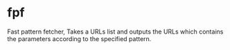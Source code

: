 # fpf
Fast pattern fetcher, Takes a URLs list and outputs the URLs which contains the parameters according to the specified pattern.
